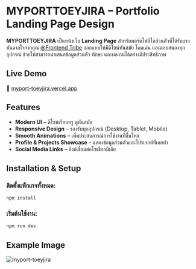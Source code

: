 # MYPORTTOEYJIRA – Portfolio Landing Page Design

**MYPORTTOEYJIRA** เป็นหน้าเว็บ **Landing Page** สำหรับพอร์ตโฟลิโอส่วนตัวที่ได้รับแรงบันดาลใจจากคุณ [@Frontend Tribe](https://www.youtube.com/watch?v=ELssXP1sTC8) ออกแบบให้มีดีไซน์ทันสมัย โดดเด่น และตอบสนองทุกอุปกรณ์ ช่วยให้สามารถนำเสนอข้อมูลส่วนตัว ทักษะ และผลงานได้อย่างมีประสิทธิภาพ

## Live Demo  
🔗 [myport-toeyjira.vercel.app](https://myport-toeyjira.vercel.app/)  

## Features  
- **Modern UI** – ดีไซน์เรียบหรู ดูทันสมัย  
- **Responsive Design** – รองรับทุกอุปกรณ์ (Desktop, Tablet, Mobile)  
- **Smooth Animations** – เพิ่มประสบการณ์การใช้งานที่ลื่นไหล  
- **Profile & Projects Showcase** – แสดงข้อมูลส่วนตัวและโปรเจกต์ที่เคยทำ  
- **Social Media Links** – ลิงก์เชื่อมต่อโซเชียลมีเดีย  

## Installation & Setup  
### **ติดตั้งแพ็กเกจทั้งหมด:**  
```bash
npm install
```
### **เริ่มต้นใช้งาน:**  
```bash
npm run dev
```

## Example Image
![myport-toeyjira](https://github.com/user-attachments/assets/648d6854-d540-486d-be28-c1d963456043)

